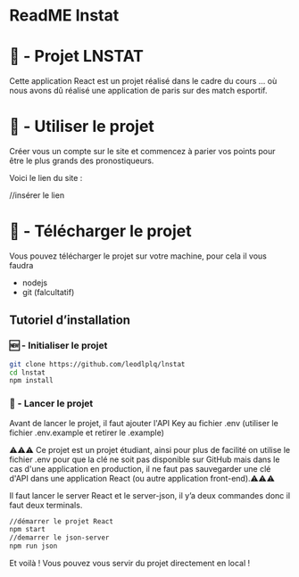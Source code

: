 # ReadME lnstat

# 🤑 - Projet LNSTAT

Cette application React est un projet réalisé dans le cadre du cours ... où nous avons dû réalisé une application de paris sur des match esportif.

# 🐁 - Utiliser le projet

Créer vous un compte sur le site et commencez à parier vos points pour être le plus grands des pronostiqueurs. 

Voici le lien du site : 

//insérer le lien

# 🌟 - Télécharger le projet

Vous pouvez télécharger le projet sur votre machine, pour cela il vous faudra

- nodejs
- git (falcultatif)

## Tutoriel d’installation

### 🆕 - Initialiser le projet

```bash
git clone https://github.com/leodlplq/lnstat
cd lnstat
npm install
```

### 🚀 - Lancer le projet
Avant de lancer le projet, il faut ajouter l'API Key au fichier .env (utiliser le fichier .env.example et retirer le .example)

⚠️⚠️⚠️ Ce projet est un projet étudiant, ainsi pour plus de facilité on utilise le fichier .env pour que la clé ne soit pas disponible sur GitHub mais dans le cas d'une application en production, il ne faut pas sauvegarder une clé d'API dans une application React (ou autre application front-end).⚠️⚠️⚠️

Il faut lancer le server React et le server-json, il y’a deux commandes donc il faut deux terminals.


```bash
//démarrer le projet React
npm start
//demarrer le json-server
npm run json
```

Et voilà ! Vous pouvez vous servir du projet directement en local !
